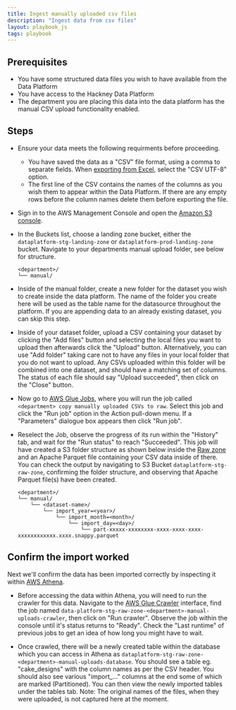 ```yaml
---
title: Ingest manually uploaded csv files
description: "Ingest data from csv files"
layout: playbook_js
tags: playbook
---
```


## Prerequisites

* You have some structured data files you wish to have available from the Data Platform
* You have access to the Hackney Data Platform
* The department you are placing this data into the data platform has the manual CSV upload
  functionality enabled.

## Steps

- Ensure your data meets the following requirments before proceeding.
    - You have saved the data as a "CSV" file format, using a comma to separate fields.
      When [exporting from Excel][excel_csv], select the "CSV UTF-8" option.
    - The first line of the CSV contains the names of the columns as you wish them
      to appear within the Data Platform.
      If there are any empty rows before the column names delete them before exporting
      the file.

- Sign in to the AWS Management Console and open the [Amazon S3 console][aws_s3_console].

- In the Buckets list, choose a landing zone bucket, either the `dataplatform-stg-landing-zone`
  or `dataplatform-prod-landing-zone` bucket.
  Navigate to your departments manual upload folder, see below for structure.

  ```
  <department>/
  └── manual/
  ```

- Inside of the manual folder, create a new folder for the dataset you wish to create inside the data platform.
  The name of the folder you create here will be used as the table name for the datasource throughout the platform.
  If you are appending data to an already existing dataset, you can skip this step.

- Inside of your dataset folder, upload a CSV containing your dataset by clicking the "Add files" button
  and selecting the local files you want to upload then afterwards click the "Upload" button.
  Alternatively, you can use "Add folder" taking care not to have any files in your local folder that you do not want to upload.
  Any CSVs uploaded within this folder will be combined into one dataset, and should have a matching set of columns.
  The status of each file should say "Upload succeeded", then click on the "Close" button.

- Now go to [AWS Glue Jobs][aws_glue_jobs_console], where you will run the job called
  `<department> copy manually uploaded CSVs to raw`.
  Select this job and click the "Run job" option in the Action pull-down menu.
  If a "Parameters" dialogue box appears then click "Run job".

- Reselect the Job, observe the progress of its run within the "History" tab, and wait
  for the "Run status" to reach "Succeeded".
  This job will have created a S3 folder structure as shown below inside the [Raw zone][raw_zone]
  and an Apache Parquet file containing your CSV data inside of there.
  You can check the output by navigating to S3 Bucket `dataplatform-stg-raw-zone`, confirming
  the folder structure, and observing that Apache Parquet file(s) have been created.

  ```
  <department>/
  └── manual/
      └── <dataset-name>/
          └── import_year=<year>/
              └── import_month=<month>/
                  └── import_day=<day>/
                      └── part-xxxxx-xxxxxxxx-xxxx-xxxx-xxxx-xxxxxxxxxxxx.xxxx.snappy.parquet
  ```

## Confirm the import worked

Next we'll confirm the data has been imported correctly by inspecting it within
[AWS Athena](querying-data-using-sql.md).

- Before accessing the data within Athena, you will need to run the crawler for this data.
  Navigate to the [AWS Glue Crawler][aws_glue_crawler_console] interface, find the job named
  `data-platform-stg-raw-zone-<department>-manual-uploads-crawler`, then click on "Run crawler".
  Observe the job within the console until it's status returns to "Ready".
  Check the "Last runtime" of previous jobs to get an idea of how long you might have to wait.

- Once crawled, there will be a newly created table within the database which you can access in Athena as
  `dataplatform-stg-raw-zone-<department>-manual-uploads-database`.
  You should see a table eg. "cake\_designs" with the column names as per the CSV header.
  You should also see various "import\_..." columns at the end some of which are marked (Partitioned).
  You can then view the newly imported tables under the tables tab.
  Note: The original names of the files, when they were uploaded, is not captured here at the moment.

[excel_csv]: https://docs.workstars.com/en/latest/howto/save-csv-utf8.html
[raw_zone]: ../zones.md#raw-zone
[aws_s3_console]: https://console.aws.amazon.com/s3/
[aws_glue_jobs_console]: https://eu-west-2.console.aws.amazon.com/glue/home?region=eu-west-2#etl:tab=jobs
[aws_glue_crawler_console]: https://eu-west-2.console.aws.amazon.com/glue/home?region=eu-west-2#catalog:tab=crawlers
